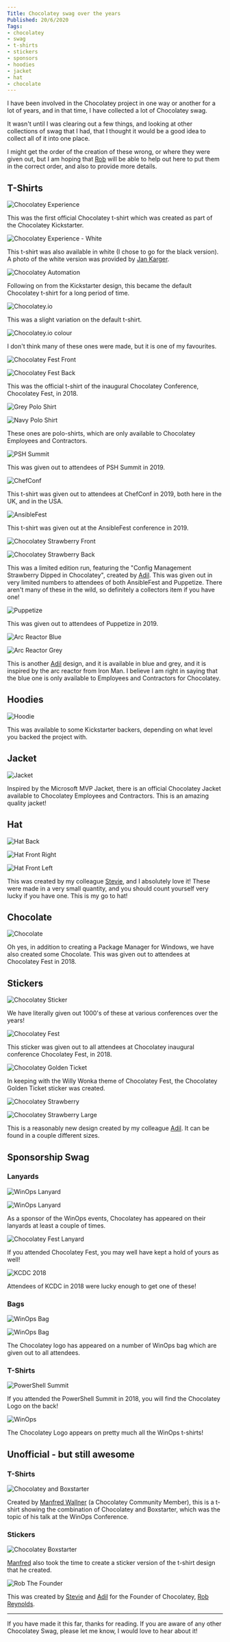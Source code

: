 ```yaml
---
Title: Chocolatey swag over the years
Published: 20/6/2020
Tags:
- chocolatey
- swag
- t-shirts
- stickers
- sponsors
- hoodies
- jacket
- hat
- chocolate
---
```


I have been involved in the Chocolatey project in one way or another for a lot of years, and in that time, I have collected a lot of Chocolatey swag.

It wasn't until I was clearing out a few things, and looking at other collections of swag that I had, that I thought it would be a good idea to collect all of it into one place.

I might get the order of the creation of these wrong, or where they were given out, but I am hoping that [Rob](https://twitter.com/ferventcoder) will be able to help out here to put them in the correct order, and also to provide more details.

## T-Shirts

![Chocolatey Experience](https://gep13wpstorage.blob.core.windows.net/gep13/2020/06/20/tshirt-choco-experience-small.png)

This was the first official Chocolatey t-shirt which was created as part of the Chocolatey Kickstarter.

![Chocolatey Experience - White](https://gep13wpstorage.blob.core.windows.net/gep13/2020/06/20/tshirt-choco-experience-white-small.jpeg)

This t-shirt was also available in white (I chose to go for the black version).  A photo of the white version was provided by [Jan Karger](https://twitter.com/punker76).

![Chocolatey Automation](https://gep13wpstorage.blob.core.windows.net/gep13/2020/06/20/tshirt-choco-auto-small.png)

Following on from the Kickstarter design, this became the default Chocolatey t-shirt for a long period of time.

![Chocolatey.io](https://gep13wpstorage.blob.core.windows.net/gep13/2020/06/20/tshirt-chocoio-small.png)

This was a slight variation on the default t-shirt.

![Chocolatey.io colour](https://gep13wpstorage.blob.core.windows.net/gep13/2020/06/20/tshirt-chocoio-colour-small.png)

I don't think many of these ones were made, but it is one of my favourites.

![Chocolatey Fest Front](https://gep13wpstorage.blob.core.windows.net/gep13/2020/06/20/tshirt-chocofest-front-small.png)

![Chocolatey Fest Back](https://gep13wpstorage.blob.core.windows.net/gep13/2020/06/20/tshirt-chocofest-back-small.png)

This was the official t-shirt of the inaugural Chocolatey Conference, Chocolatey Fest, in 2018.

![Grey Polo Shirt](https://gep13wpstorage.blob.core.windows.net/gep13/2020/06/20/tshirt-polo-grey-small.png)

![Navy Polo Shirt](https://gep13wpstorage.blob.core.windows.net/gep13/2020/06/20/tshirt-polo-navy-small.png)

These ones are polo-shirts, which are only available to Chocolatey Employees and Contractors.

![PSH Summit](https://gep13wpstorage.blob.core.windows.net/gep13/2020/06/20/tshirt-pshsummit-small.png)

This was given out to attendees of PSH Summit in 2019.

![ChefConf](https://gep13wpstorage.blob.core.windows.net/gep13/2020/06/20/tshirt-chefconf-small.png)

This t-shirt was given out to attendees at ChefConf in 2019, both here in the UK, and in the USA.

![AnsibleFest](https://gep13wpstorage.blob.core.windows.net/gep13/2020/06/20/tshirt-ansiblefest-small.png)

This t-shirt was given out at the AnsibleFest conference in 2019.

![Chocolatey Strawberry Front](https://gep13wpstorage.blob.core.windows.net/gep13/2020/06/20/tshirt-strawberry-front-small.png)

![Chocolatey Strawberry Back](https://gep13wpstorage.blob.core.windows.net/gep13/2020/06/20/tshirt-strawberry-back-small.png)

This was a limited edition run, featuring the "Config Management Strawberry Dipped in Chocolatey", created by [Adil](https://twitter.com/adilio).  This was given out in very limited numbers to attendees of both AnsibleFest and Puppetize.  There aren't many of these in the wild, so definitely a collectors item if you have one!

![Puppetize](https://gep13wpstorage.blob.core.windows.net/gep13/2020/06/20/tshirt-puppetize-small.png)

This was given out to attendees of Puppetize in 2019.

![Arc Reactor Blue](https://gep13wpstorage.blob.core.windows.net/gep13/2020/06/20/tshirt-arcreactor-blue-small.png)

![Arc Reactor Grey](https://gep13wpstorage.blob.core.windows.net/gep13/2020/06/20/tshirt-arcreactor-small.png)

This is another [Adil](https://twitter.com/adilio) design, and it is available in blue and grey, and it is inspired by the arc reactor from Iron Man.  I believe I am right in saying that the blue one is only available to Employees and Contractors for Chocolatey.

## Hoodies

![Hoodie](https://gep13wpstorage.blob.core.windows.net/gep13/2020/06/20/hoodie-small.png)

This was available to some Kickstarter backers, depending on what level you backed the project with.

## Jacket

![Jacket](https://gep13wpstorage.blob.core.windows.net/gep13/2020/06/20/jacket-small.png)

Inspired by the Microsoft MVP Jacket, there is an official Chocolatey Jacket available to Chocolatey Employees and Contractors.  This is an amazing quality jacket!

## Hat

![Hat Back](https://gep13wpstorage.blob.core.windows.net/gep13/2020/06/20/hat-small.png)

![Hat Front Right](https://gep13wpstorage.blob.core.windows.net/gep13/2020/06/20/hat1-small.png)

![Hat Front Left](https://gep13wpstorage.blob.core.windows.net/gep13/2020/06/20/hat2-small.png)

This was created by my colleague [Stevie](https://twitter.com/steviecoaster), and I absolutely love it!  These were made in a very small quantity, and you should count yourself very lucky if you have one.  This is my go to hat!

## Chocolate

![Chocolate](https://gep13wpstorage.blob.core.windows.net/gep13/2020/06/20/chocolate-small.png)

Oh yes, in addition to creating a Package Manager for Windows, we have also created some Chocolate.  This was given out to attendees at Chocolatey Fest in 2018.

## Stickers

![Chocolatey Sticker](https://gep13wpstorage.blob.core.windows.net/gep13/2020/06/20/sticker-small.png)

We have literally given out 1000's of these at various conferences over the years!

![Chocolatey Fest](https://gep13wpstorage.blob.core.windows.net/gep13/2020/06/20/sticker3-small.png)

This sticker was given out to all attendees at Chocolatey inaugural conference Chocolatey Fest, in 2018.

![Chocolatey Golden Ticket](https://gep13wpstorage.blob.core.windows.net/gep13/2020/06/20/sticker2-small.png)

In keeping with the Willy Wonka theme of Chocolatey Fest, the Chocolatey Golden Ticket sticker was created.

![Chocolatey Strawberry](https://gep13wpstorage.blob.core.windows.net/gep13/2020/06/20/sticker1-small.png)

![Chocolatey Strawberry Large](https://gep13wpstorage.blob.core.windows.net/gep13/2020/06/20/sticker5-small.png)

This is a reasonably new design created by my colleague [Adil](https://twitter.com/adilio).  It can be found in a couple different sizes.

## Sponsorship Swag

### Lanyards

![WinOps Lanyard](https://gep13wpstorage.blob.core.windows.net/gep13/2020/06/20/lanyard1-small.png)

![WinOps Lanyard](https://gep13wpstorage.blob.core.windows.net/gep13/2020/06/20/lanyard-small.png)

As a sponsor of the WinOps events, Chocolatey has appeared on their lanyards at least a couple of times.

![Chocolatey Fest Lanyard](https://gep13wpstorage.blob.core.windows.net/gep13/2020/06/20/lanyard2-small.png)

If you attended Chocolatey Fest, you may well have kept a hold of yours as well!

![KCDC 2018](https://gep13wpstorage.blob.core.windows.net/gep13/2020/06/20/lanyard3.jpeg)

Attendees of KCDC in 2018 were lucky enough to get one of these!

### Bags

![WinOps Bag](https://gep13wpstorage.blob.core.windows.net/gep13/2020/06/20/sponsorswag-small.png)

![WinOps Bag](https://gep13wpstorage.blob.core.windows.net/gep13/2020/06/20/sponsorswag4-small.png)

The Chocolatey logo has appeared on a number of WinOps bag which are given out to all attendees.

### T-Shirts

![PowerShell Summit](https://gep13wpstorage.blob.core.windows.net/gep13/2020/06/20/sponsorswag3-small.png)

If you attended the PowerShell Summit in 2018, you will find the Chocolatey Logo on the back!

![WinOps](https://gep13wpstorage.blob.core.windows.net/gep13/2020/06/20/sponsorswag6-small.png)

The Chocolatey Logo appears on pretty much all the WinOps t-shirts!

## Unofficial - but still awesome

### T-Shirts

![Chocolatey and Boxstarter](https://gep13wpstorage.blob.core.windows.net/gep13/2020/06/20/tshirt-unofficial-small.png)

Created by [Manfred Wallner](https://twitter.com/schusterfredl) (a Chocolatey Community Member), this is a t-shirt showing the combination of Chocolatey and Boxstarter, which was the topic of his talk at the WinOps Conference.

### Stickers

![Chocolatey Boxstarter](https://gep13wpstorage.blob.core.windows.net/gep13/2020/06/20/sticker-unofficial-boxstarter-small.png)

[Manfred](https://twitter.com/schusterfredl) also took the time to create a sticker version of the t-shirt design that he created.

![Rob The Founder](https://gep13wpstorage.blob.core.windows.net/gep13/2020/06/20/sticker4-small.png)

This was created by [Stevie](https://twitter.com/steviecoaster) and [Adil](https://twitter.com/adilio) for the Founder of Chocolatey, [Rob Reynolds](https://twitter.com/ferventcoder).

---

If you have made it this far, thanks for reading.  If you are aware of any other Chocolatey Swag, please let me know, I would love to hear about it!